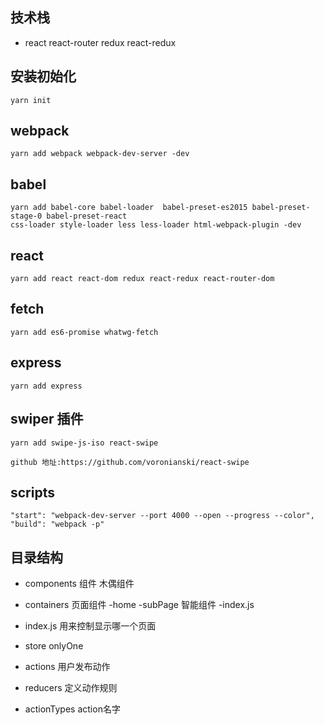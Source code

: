 ## 技术栈

- react react-router redux react-redux

## 安装初始化
```
yarn init
```
## webpack

```
yarn add webpack webpack-dev-server -dev
```
## babel
```
yarn add babel-core babel-loader  babel-preset-es2015 babel-preset-stage-0 babel-preset-react
css-loader style-loader less less-loader html-webpack-plugin -dev
```
## react
```
yarn add react react-dom redux react-redux react-router-dom
```
## fetch
```
yarn add es6-promise whatwg-fetch
```
## express
```
yarn add express
```
## swiper 插件
```
yarn add swipe-js-iso react-swipe

github 地址:https://github.com/voronianski/react-swipe
```

## scripts
```
"start": "webpack-dev-server --port 4000 --open --progress --color",
"build": "webpack -p"
```
## 目录结构
- components 组件 木偶组件

- containers 页面组件
    -home
        -subPage 智能组件
        -index.js

- index.js 用来控制显示哪一个页面

- store onlyOne
- actions 用户发布动作
- reducers 定义动作规则
- actionTypes action名字







